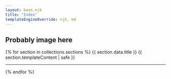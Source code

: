 ```yaml
---
layout: base.njk
title: "Index"
templateEngineOverride: njk, md
---
```


## Probably image here

{% for section in collections.sections %}
{{ section.data.title }}
{{ section.templateContent | safe }}
<hr/>
{% endfor %}

